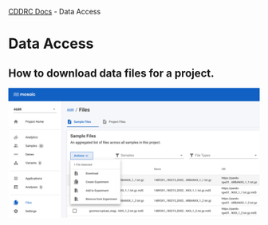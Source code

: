 [CDDRC Docs](../README.md) - Data Access

# Data Access

## How to download data files for a project.

<img src="download_file.png">


